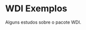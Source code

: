 
<!-- README.md is generated from README.Rmd. Please edit that file -->

# WDI Exemplos

Alguns estudos sobre o pacote WDI.

